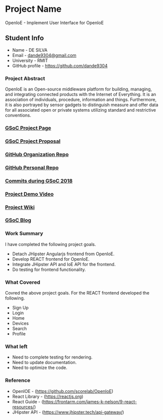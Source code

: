 # Project Name
OpenIoE - Implement User Interface for OpenIoE

## Student Info
* Name - DE SILVA
* Email - dande9304@gmail.com
* University - RMIT
* GitHub profile - https://github.com/dande9304

### Project Abstract
OpenIoE is an Open-source middleware platform for building, managing, and integrating connected products with the Internet of Everything. It is an association of individuals, procedure, information and things. Furthermore, it is also portrayed by sensor gadgets to distinguish measure and offer data for all associated open or private systems utilizing standard and restrictive conventions.

### [GSoC Project Page](https://summerofcode.withgoogle.com/projects/#5060091152171008)

### [GSoC Project Proposal](https://drive.google.com/file/d/1aDSZHR75WoEGbsusOjF_atk481grQpLg/view?usp=sharing)

### [GitHub Organization Repo](https://github.com/scorelab/OpenIoE)

### [GitHub Personal Repo](https://github.com/dande9304/OpenIoE)

### [Commits during GSoC 2018](https://github.com/dande9304/OpenIoE/commits/master)

### [Project Demo Video](http://LinkToDemoVideo)

### [Project Wiki](http://github.com)

### [GSoC Blog](http://GSoCBlog)

### Work Summary

I have completed the following project goals. 

* Detach JHipster Angularjs frontend from OpenIoE.
* Develop REACT frontend for OpenIoE.
* Integrate JHipster API and IoE API for the frontend.
* Do testing for frontend functionality.

### What Covered

Covred the above project goals. For the REACT frontend developed the following. 

* Sign Up
* Login
* Home
* Devices
* Search
* Profile


### What left
* Need to complete testing for rendering. 
* Need to update documentation. 
* Need to optimize the code. 

### Reference
* OpenIOE - (https://github.com/scorelab/OpenIoE)
* React Library - (https://reactjs.org)
* React Guide - (https://frontarm.com/james-k-nelson/9-react-resources/)
* JHipster API - (https://www.jhipster.tech/api-gateway/)

